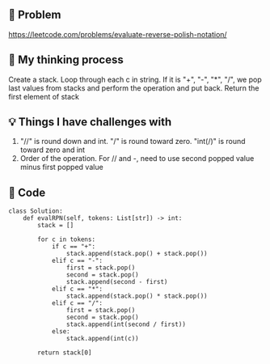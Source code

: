 ## 🧩 Problem
https://leetcode.com/problems/evaluate-reverse-polish-notation/

## 💭 My thinking process
Create a stack. Loop through each c in string. If it is "+", "-", "*", "/", we pop last values from stacks and perform the operation and put back. Return the first element of stack

## 💡 Things I have challenges with
1. "//" is round down and int. "/" is round toward zero. "int(/)"  is round toward zero and int
2. Order of the operation. For // and -, need to use second popped value minus first popped value

## 🧠 Code
```
class Solution:
    def evalRPN(self, tokens: List[str]) -> int:
        stack = []

        for c in tokens:
            if c == "+":
                stack.append(stack.pop() + stack.pop())
            elif c == "-":
                first = stack.pop()
                second = stack.pop()
                stack.append(second - first)
            elif c == "*":
                stack.append(stack.pop() * stack.pop())
            elif c == "/":
                first = stack.pop()
                second = stack.pop()
                stack.append(int(second / first))
            else:
                stack.append(int(c))
        
        return stack[0]

```